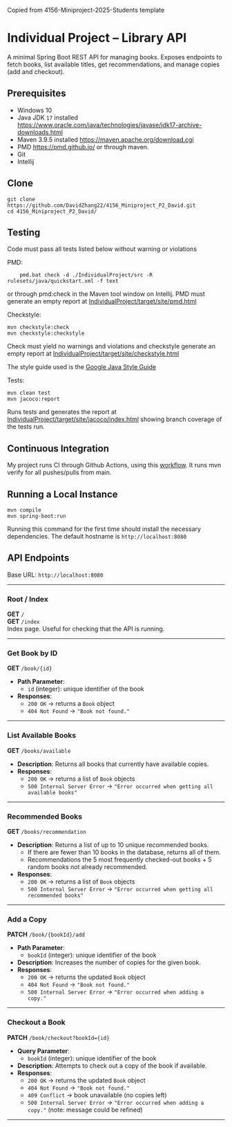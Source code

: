 Copied from 4156-Miniproject-2025-Students template

# Individual Project – Library API

A minimal Spring Boot REST API for managing books. Exposes endpoints to fetch books, list available titles, get recommendations, and manage copies (add and checkout).


## Prerequisites

- Windows 10
- Java JDK `17` installed https://www.oracle.com/java/technologies/javase/jdk17-archive-downloads.html
- Maven 3.9.5 installed https://maven.apache.org/download.cgi
- PMD https://pmd.github.io/ or through maven.
- Git
- Intellij

## Clone

```
git clone https://github.com/DavidZhang22/4156_Miniproject_P2_David.git
cd 4156_Miniproject_P2_David/
```
## Testing

Code must pass all tests listed below without warning or violations

PMD:
```commandline
    pmd.bat check -d ./IndividualProject/src -R rulesets/java/quickstart.xml -f text
```
or through pmd:check in the Maven tool window on Intellij.
PMD must generate an empty report at [IndividualProject/target/site/pmd.html](IndividualProject/target/site/pmd.html
)

Checkstyle:
```commandline
mvn checkstyle:check
mvn checkstyle:checkstyle
```
Check must yield no warnings and violations and checkstyle generate an empty report at [IndividualProject/target/site/checkstyle.html
](./IndividualProject/target/site/checkstyle.html)

The style guide used is the [Google Java Style Guide](https://google.github.io/styleguide/javaguide.html)

Tests:
```commandline
mvn clean test
mvn jacoco:report
```
Runs tests and generates the report at [IndividualProject/target/site/jacoco/index.html](IndividualProject/target/site/jacoco/index.html)
showing branch coverage of the tests run.

## Continuous Integration
My project runs CI through Github Actions, using this [workflow](.github/workflows/ci.yml). It runs mvn verify for all pushes/pulls from main.

## Running a Local Instance

```commandline
mvn compile
mvn spring-boot:run
```
Running this command for the first time should install the necessary dependencies. The
default hostname is `http://localhost:8080`

## API Endpoints

Base URL: `http://localhost:8080`

---

### Root / Index
**GET** `/`  
**GET** `/index`  
Index page. Useful for checking that the API is running.

---

### Get Book by ID
**GET** `/book/{id}`

- **Path Parameter**:
    - `id` (integer): unique identifier of the book
- **Responses**:
    - `200 OK` → returns a `Book` object
    - `404 Not Found` → `"Book not found."`

---

### List Available Books
**GET** `/books/available`

- **Description**: Returns all books that currently have available copies.
- **Responses**:
    - `200 OK` → returns a list of `Book` objects
    - `500 Internal Server Error` → `"Error occurred when getting all available books"`

---

### Recommended Books
**GET** `/books/recommendation`

- **Description**: Returns a list of up to 10 unique recommended books.
    - If there are fewer than 10 books in the database, returns all of them.
    - Recommendations the 5 most frequently checked-out books + 5 random books not already recommended.
- **Responses**:
    - `200 OK` → returns a list of `Book` objects
    - `500 Internal Server Error` → `"Error occurred when getting all recommended books"`

---

### Add a Copy
**PATCH** `/book/{bookId}/add`

- **Path Parameter**:
    - `bookId` (integer): unique identifier of the book
- **Description**: Increases the number of copies for the given book.
- **Responses**:
    - `200 OK` → returns the updated `Book` object
    - `404 Not Found` → `"Book not found."`
    - `500 Internal Server Error` → `"Error occurred when adding a copy."`

---

### Checkout a Book
**PATCH** `/book/checkout?bookId={id}`

- **Query Parameter**:
    - `bookId` (integer): unique identifier of the book
- **Description**: Attempts to check out a copy of the book if available.
- **Responses**:
    - `200 OK` → returns the updated `Book` object
    - `404 Not Found` → `"Book not found."`
    - `409 Conflict` → book unavailable (no copies left)
    - `500 Internal Server Error` → `"Error occurred when adding a copy."` (note: message could be refined)

---